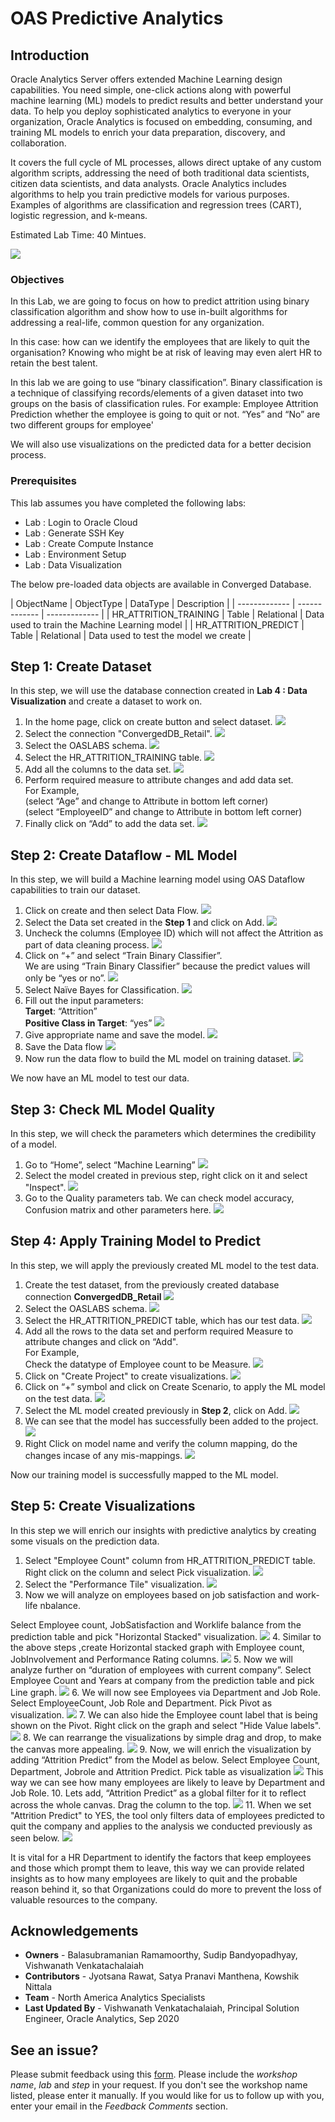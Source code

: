 # OAS Predictive Analytics #

## Introduction ##

Oracle Analytics Server offers extended Machine Learning design capabilities. You need simple, one-click actions along with powerful machine learning (ML) models to predict results and better understand your data. To help you deploy sophisticated analytics to everyone in your organization, Oracle Analytics is focused on embedding, consuming, and training ML models to enrich your data preparation, discovery, and collaboration.  

It covers the full cycle of ML processes, allows direct uptake of any custom algorithm scripts, addressing the need of both traditional data scientists, citizen data scientists, and data analysts.  Oracle Analytics includes algorithms to help you train predictive models for various purposes. Examples of algorithms are classification and regression trees (CART), logistic regression, and k-means.

Estimated Lab Time: 40 Mintues.

![](./images/predictiveanalytics.png " ")

### Objectives ###

In this Lab, we are going to focus on how to predict attrition using binary classification algorithm and show how to use in-built algorithms for addressing a real-life, common question for any organization.  

In this case: how can we identify the employees that are likely to quit the organisation? 
Knowing who might be at risk of leaving may even alert HR to retain the best talent.  

In this lab we are going to use “binary classification”. Binary classification is a technique of classifying records/elements of a given dataset into two groups on the basis of classification rules. For example: Employee Attrition Prediction whether the employee is going to quit or not. “Yes” and “No” are two different groups for employee'

We will also use visualizations on the predicted data for a better decision process.

### Prerequisites  ###

This lab assumes you have completed the following labs:  
- Lab : Login to Oracle Cloud  
- Lab : Generate SSH Key  
- Lab : Create Compute Instance  
- Lab : Environment Setup
- Lab : Data Visualization  

The below pre-loaded data objects are available in Converged Database. 

| ObjectName  | ObjectType  | DataType  | Description  |
| ------------- | ------------- | ------------- |
| HR\_ATTRITION\_TRAINING | Table | Relational  | Data used to train the Machine Learning model |
| HR\_ATTRITION\_PREDICT | Table | Relational | Data used to test the model we create |


## Step 1: Create Dataset

In this step, we will use the database connection created in **Lab 4 : Data Visualization** and create a dataset to work on.

1. In the home page, click on create button and select dataset.
![](./images/paoas1.0.png " ")
2. Select the connection "ConvergedDB_Retail".
![](./images/paoas1.1.png " ")
3. Select the OASLABS schema.
![](./images/paoas1.2.png " ")
4. Select the HR\_ATTRITION\_TRAINING table.
![](./images/paoas1.3.png " ")
5. Add all the columns to the data set.
![](./images/paoas1.4.png " ")
6. Perform required measure to attribute changes and add data set.  
  For Example,  
  (select “Age” and change to Attribute in bottom left corner)  
  (select “EmployeeID” and change to Attribute in bottom left corner)
7. Finally click on “Add” to add the data set.
![](./images/paoas1.5.png " ")

## Step 2: Create Dataflow - ML Model

In this step, we will build a Machine learning model using OAS Dataflow capabilities to train our dataset.

1. Click on create and then select Data Flow.
![](./images/paoas2.1.png " ")
2. Select the Data set created in the **Step 1** and click on Add.
![](./images/paoas2.2.png " ")
3. Uncheck the columns (Employee ID) which will not affect the Attrition as part of data cleaning process.
![](./images/paoas2.3.png " ") 
4. Click on “+” and select “Train Binary Classifier”.  
  We are using “Train Binary Classifier” because the predict values will only be “yes or no”.
![](./images/paoas2.4.png " ")
5. Select Naïve Bayes for Classification.
![](./images/paoas2.5.png " ")
6. Fill out the input parameters:  
  **Target**: “Attrition”  
  **Positive Class in Target**: “yes”
![](./images/paoas2.6.png " ")
7. Give appropriate name and save the model.
![](./images/paoas2.7.png " ")
8. Save the Data flow
![](./images/paoas2.8.png " ")
9. Now run the data flow to build the ML model on training dataset.
![](./images/paoas2.9.png " ")

We now have an ML model to test our data.

## Step 3: Check ML Model Quality

In this step, we will check the parameters which determines the credibility of a model.

1. Go to “Home”, select “Machine Learning” 
![](./images/paoas3.1.png " ")
2. Select the model created in previous step, right click on it and select "Inspect".
![](./images/paoas3.2.png " ")
3. Go to the Quality parameters tab. We can check model accuracy, Confusion matrix and other parameters here.
![](./images/paoas3.3.png " ")


## Step 4: Apply Training Model to Predict

In this step, we will apply the previously created ML model to the test data.

1. Create the test dataset, from the previously created database connection **ConvergedDB_Retail**
![](./images/paoas4.1.png " ")
2. Select the OASLABS schema.
![](./images/paoas4.2.png " ")
3. Select the HR\_ATTRITION\_PREDICT table, which has our test data.
![](./images/paoas4.3.png " ")
4. Add all the rows to the data set and perform required Measure to attribute changes and click on “Add".  
 For Example,  
       Check the datatype of Employee count to be Measure.
![](./images/paoas4.4.png " ")
5. Click on "Create Project" to create visualizations.
![](./images/paoas4.5.png " ")
6. Click on “+” symbol  and click on Create Scenario, to apply the ML model on the test data.
![](./images/paoas4.6.png " ")
1. Select the ML model created previously in **Step 2**, click on Add.
![](./images/paoas4.7.png " ")
8. We can see that the model has successfully been added to the project.
![](./images/paoas4.8.png " ")
9.  Right Click on model name and verify the column mapping, do the changes incase of any mis-mappings.
![](./images/paoas4.9.png " ")

Now our training model is successfully mapped to the ML model.
  

## Step 5: Create Visualizations

In this step we will enrich our insights with predictive analytics by creating some visuals on the prediction data.

1. Select "Employee Count" column from HR\_ATTRITION\_PREDICT table.  
Right click on the column and select Pick visualization.
![](./images/paoas5.1.png " ")
2. Select the "Performance Tile" visualization.
![](./images/paoas5.2.png " ")
3. Now we will analyze on employees based on job satisfaction and work-life nbalance.  

Select Employee count, JobSatisfaction and Worklife balance from the prediction table and pick "Horizontal Stacked" visualization.
![](./images/paoas5.3.png " ")
4. Similar to the above steps ,create Horizontal stacked graph with Employee count, JobInvolvement and Performance Rating columns.
![](./images/paoas5.4.png " ")
5. Now we will analyze further on “duration of employees with current company”.  Select Employee Count and Years at company from the prediction table and pick Line graph.
![](./images/paoas5.5.png " ")
6. We will now see Employees via Department and Job Role.  Select EmployeeCount, Job Role and Department. Pick Pivot as visualization.
![](./images/paoas5.6.png " ")
7. We can also hide the Employee count label that is being shown on the Pivot. Right click on the graph and select "Hide Value labels".
![](./images/paoas5.7.png " ")
8. We can rearrange the visualizations by simple drag and drop, to make the canvas more appealing.
![](./images/paoas5.8.png " ")
9. Now, we will enrich the visualization by adding “Attrition Predict” from the Model as below.  Select Employee Count, Department, Jobrole and Attrition Predict. Pick table as visualization
![](./images/paoas5.9.png " ")
This way we can see how many employees are likely to leave by Department and Job Role.
10. Lets add, “Attrition Predict” as a global filter for it to reflect across the whole canvas.  Drag the column to the top.
![](./images/paoas5.10.png " ")
11. When we set "Attrition Predict" to YES, the tool only filters data of employees predicted to quit the company and applies to the analysis we conducted previously as seen below.
![](./images/paoas5.11.PNG " ")

It is vital for a HR Department to identify the factors that keep employees and those which prompt them to leave, this way we can provide related insights as to how many employees are likely to quit and the probable reason behind it, so that Organizations could do more to prevent the loss of valuable resources to the company.
        

## Acknowledgements

- **Owners** - Balasubramanian Ramamoorthy, Sudip Bandyopadhyay, Vishwanath Venkatachalaiah
- **Contributors** - Jyotsana Rawat, Satya Pranavi Manthena, Kowshik Nittala
- **Team** - North America Analytics Specialists
- **Last Updated By** - Vishwanath Venkatachalaiah, Principal Solution Engineer, Oracle Analytics, Sep 2020

## See an issue?
Please submit feedback using this [form](https://apexapps.oracle.com/pls/apex/f?p=133:1:::::P1_FEEDBACK:1). Please include the *workshop name*, *lab* and *step* in your request.  If you don't see the workshop name listed, please enter it manually. If you would like for us to follow up with you, enter your email in the *Feedback Comments* section.